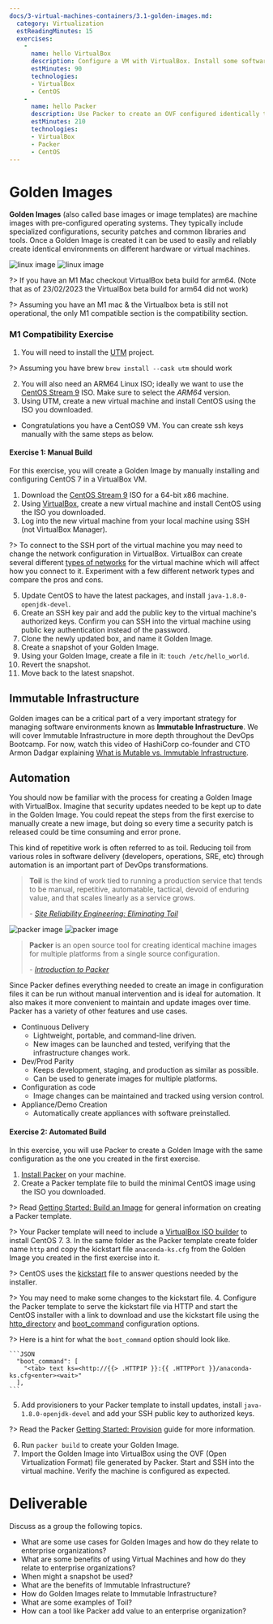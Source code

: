 ```yaml
---
docs/3-virtual-machines-containers/3.1-golden-images.md:
  category: Virtualization
  estReadingMinutes: 15
  exercises:
    -
      name: hello VirtualBox
      description: Configure a VM with VirtualBox. Install some software and configure it for SSH
      estMinutes: 90
      technologies:
      - VirtualBox
      - CentOS
    -
      name: hello Packer
      description: Use Packer to create an OVF configured identically to the VM you configured in exercise 1
      estMinutes: 210
      technologies:
      - VirtualBox
      - Packer
      - CentOS
---
```


# Golden Images

**Golden Images** (also called base images or image templates) are machine images with pre-configured operating systems. They typically include specialized configurations, security patches and common libraries and tools. Once a Golden Image is created it can be used to easily and reliably create identical environments on different hardware or virtual machines.

![linux image](img3/linux_light.svg ':size=100x100 :class=light-mode-icon :alt= linux image; light mode')
![linux image](img3/linux_dark.svg ':size=100x100 :class=dark-mode-icon :alt= linux image; dark mode')

?> If you have an M1 Mac checkout VirtualBox beta build for arm64. (Note that as of 23/02/2023 the VirtualBox beta build for arm64 did not work)

?> Assuming you have an M1 mac & the Virtualbox beta is still not operational, the only M1 compatible section is the compatibility section.

### M1 Compatibility Exercise

1. You will need to install the [UTM](https://mac.getutm.app) project.

?> Assuming you have brew `brew install --cask utm` should work

2. You will also need an ARM64 Linux ISO; ideally we want to use the [CentOS Stream 9](https://www.centos.org/download/) ISO.  Make sure to select the *ARM64* version.
3. Using UTM, create a new virtual machine and install CentOS using the ISO you downloaded.

- Congratulations you have a CentOS9 VM. You can create ssh keys manually with the same steps as below.

#### Exercise 1: Manual Build

For this exercise, you will create a Golden Image by manually installing and configuring CentOS 7 in a VirtualBox VM.

1. Download the [CentOS Stream 9](https://www.centos.org/download/) ISO for a 64-bit x86 machine.
2. Using [VirtualBox](https://www.virtualbox.org/wiki/Downloads), create a new virtual machine and install CentOS using the ISO you downloaded.
3. Log into the new virtual machine from your local machine using SSH (not VirtualBox Manager).

  ?> To connect to the SSH port of the virtual machine you may need to change the network configuration in VirtualBox. VirtualBox can create several different [types of networks](https://www.virtualbox.org/manual/ch06.html) for the virtual machine which will affect how you connect to it. Experiment with a few different network types and compare the pros and cons.

5. Update CentOS to have the latest packages, and install `java-1.8.0-openjdk-devel`.
6. Create an SSH key pair and add the public key to the virtual machine's authorized keys. Confirm you can SSH into the virtual machine using public key authentication instead of the password.
7. Clone the newly updated box, and name it Golden Image.
8. Create a snapshot of your Golden Image.
9. Using your Golden Image, create a file in it: `touch /etc/hello_world`.
10. Revert the snapshot.
11. Move back to the latest snapshot.

## Immutable Infrastructure

Golden images can be a critical part of a very important strategy for managing software environments known as **Immutable Infrastructure**. We will cover Immutable Infrastructure in more depth throughout the DevOps Bootcamp. For now, watch this video of HashiCorp co-founder and CTO Armon Dadgar explaining [What is Mutable vs. Immutable Infrastructure](https://www.hashicorp.com/resources/what-is-mutable-vs-immutable-infrastructure/).

## Automation

You should now be familiar with the process for creating a Golden Image with VirtualBox. Imagine that security updates needed to be kept up to date in the Golden Image. You could repeat the steps from the first exercise to manually create a new image, but doing so every time a security patch is released could be time consuming and error prone.

This kind of repetitive work is often referred to as toil. Reducing toil from various roles in software delivery (developers, operations, SRE, etc) through automation is an important part of DevOps transformations.

> **Toil** is the kind of work tied to running a production service that tends to be manual, repetitive, automatable, tactical, devoid of enduring value, and that scales linearly as a service grows.
>
> *- [Site Reliability Engineering: Eliminating Toil](https://landing.google.com/sre/sre-book/chapters/eliminating-toil/)*

![packer image](img3/packer_light.svg ':size=350x350 :class=light-mode-icon :alt= packer image; light mode')
![packer image](img3/packer_dark.svg ':size=350x350 :class=dark-mode-icon :alt= packer image; light mode')

> **Packer** is an open source tool for creating identical machine images for multiple platforms from a single source configuration.
>
> *- [Introduction to Packer](https://www.packer.io/intro)*

Since Packer defines everything needed to create an image in configuration files it can be run without manual intervention and is ideal for automation. It also makes it more convenient to maintain and update images over time. Packer has a variety of other features and use cases.

- Continuous Delivery
  - Lightweight, portable, and command-line driven.
  - New images can be launched and tested, verifying that the infrastructure changes work.
- Dev/Prod Parity
  - Keeps development, staging, and production as similar as possible.
  - Can be used to generate images for multiple platforms.
- Configuration as code
  - Image changes can be maintained and tracked using version control.
- Appliance/Demo Creation
  - Automatically create appliances with software preinstalled.

#### Exercise 2: Automated Build

In this exercise, you will use Packer to create a Golden Image with the same configuration as the one you created in the first exercise.

1. [Install Packer](https://learn.hashicorp.com/packer/getting-started/install) on your machine.
2. Create a Packer template file to build the minimal CentOS image using the ISO you downloaded.

  ?> Read [Getting Started: Build an Image](https://learn.hashicorp.com/packer/getting-started/build-image) for general information on creating a Packer template.

  ?> Your Packer template will need to include a [VirtualBox ISO builder](https://www.packer.io/docs/builders/virtualbox/iso) to install CentOS 7.
3. In the same folder as the Packer template create folder name `http` and copy the kickstart file `anaconda-ks.cfg` from the Golden Image you created in the first exercise into it.

  ?> CentOS uses the [kickstart](https://docs.centos.org/en-US/centos/install-guide/Kickstart2/) file to answer questions needed by the installer.

  ?> You may need to make some changes to the kickstart file.
4. Configure the Packer template to serve the kickstart file via HTTP and start the CentOS installer with a link to download and use the kickstart file using the [http_directory](https://www.packer.io/docs/builders/virtualbox/iso#http-directory-configuration) and [boot_command](https://www.packer.io/docs/builders/virtualbox/iso#boot-configuration) configuration options.

  ?> Here is a hint for what the `boot_command` option should look like.

    ```JSON
      "boot_command": [
        "<tab> text ks=<http://{{> .HTTPIP }}:{{ .HTTPPort }}/anaconda-ks.cfg<enter><wait>"
      ],
    ```

5. Add provisioners to your Packer template to install updates, install `java-1.8.0-openjdk-devel` and add your SSH public key to authorized keys.

  ?> Read the Packer [Getting Started: Provision](https://learn.hashicorp.com/packer/getting-started/provision) guide for more information.

6. Run `packer build` to create your Golden Image.
7. Import the Golden Image into VirtualBox using the OVF (Open Virtualization Format) file generated by Packer. Start and SSH into the virtual machine. Verify the machine is configured as expected.

# Deliverable

Discuss as a group the following topics.

- What are some use cases for Golden Images and how do they relate to enterprise organizations?
- What are some benefits of using Virtual Machines and how do they relate to enterprise organizations?
- When might a snapshot be used?
- What are the benefits of Immutable Infrastructure?
- How do Golden Images relate to Immutable Infrastructure?
- What are some examples of Toil?
- How can a tool like Packer add value to an enterprise organization?
